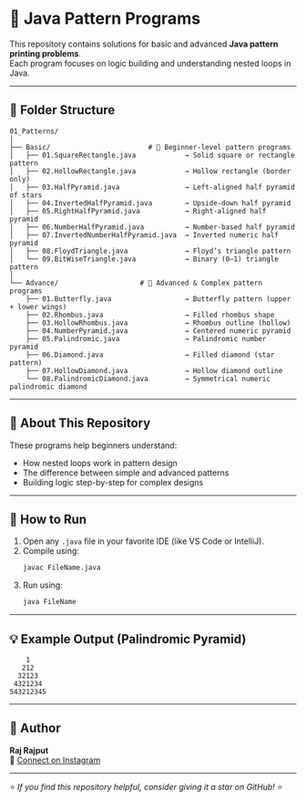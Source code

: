# 🧩 Java Pattern Programs

This repository contains solutions for basic and advanced **Java pattern printing problems**.  
Each program focuses on logic building and understanding nested loops in Java.

---

## 📁 Folder Structure

```
01_Patterns/
│
├── Basic/                        # 🧩 Beginner-level pattern programs
│   ├── 01.SquareRectangle.java            → Solid square or rectangle pattern
│   ├── 02.HollowRectangle.java            → Hollow rectangle (border only)
│   ├── 03.HalfPyramid.java                → Left-aligned half pyramid of stars
│   ├── 04.InvertedHalfPyramid.java        → Upside-down half pyramid
│   ├── 05.RightHalfPyramid.java           → Right-aligned half pyramid
│   ├── 06.NumberHalfPyramid.java          → Number-based half pyramid
│   ├── 07.InvertedNumberHalfPyramid.java  → Inverted numeric half pyramid
│   ├── 08.FloydTriangle.java              → Floyd’s triangle pattern
│   └── 09.BitWiseTriangle.java            → Binary (0–1) triangle pattern
│
└── Advance/                    # 🚀 Advanced & Complex pattern programs
    ├── 01.Butterfly.java                  → Butterfly pattern (upper + lower wings)
    ├── 02.Rhombus.java                    → Filled rhombus shape
    ├── 03.HollowRhombus.java              → Rhombus outline (hollow)
    ├── 04.NumberPyramid.java              → Centered numeric pyramid
    ├── 05.Palindromic.java                → Palindromic number pyramid
    ├── 06.Diamond.java                    → Filled diamond (star pattern)
    ├── 07.HollowDiamond.java              → Hollow diamond outline
    └── 08.PalindromicDiamond.java         → Symmetrical numeric palindromic diamond
```

---

## 🧠 About This Repository

These programs help beginners understand:

- How nested loops work in pattern design
- The difference between simple and advanced patterns
- Building logic step-by-step for complex designs

---

## 🚀 How to Run

1. Open any `.java` file in your favorite IDE (like VS Code or IntelliJ).
2. Compile using:
   ```bash
   javac FileName.java
   ```
3. Run using:
   ```bash
   java FileName
   ```

---

## 💡 Example Output (Palindromic Pyramid)

```
    1
   212
  32123
 4321234
543212345
```

---

## 🧾 Author

**Raj Rajput**  
📧 [Connect on Instagram](https://instagram.com/_.rajgohel_.)

---

⭐ _If you find this repository helpful, consider giving it a star on GitHub!_ ⭐
